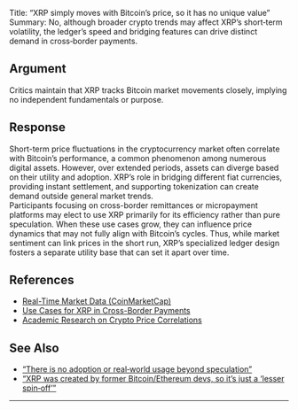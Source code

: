 Title: “XRP simply moves with Bitcoin’s price, so it has no unique value”
Summary: No, although broader crypto trends may affect XRP’s short‑term volatility, the ledger’s speed and bridging features can drive distinct demand in cross‑border payments.

## Argument  
Critics maintain that XRP tracks Bitcoin market movements closely, implying no independent fundamentals or purpose.

## Response  
Short-term price fluctuations in the cryptocurrency market often correlate with Bitcoin’s performance, a common phenomenon among numerous digital assets. However, over extended periods, assets can diverge based on their utility and adoption. XRP’s role in bridging different fiat currencies, providing instant settlement, and supporting tokenization can create demand outside general market trends.  
Participants focusing on cross-border remittances or micropayment platforms may elect to use XRP primarily for its efficiency rather than pure speculation. When these use cases grow, they can influence price dynamics that may not fully align with Bitcoin’s cycles. Thus, while market sentiment can link prices in the short run, XRP’s specialized ledger design fosters a separate utility base that can set it apart over time.

## References
- [Real-Time Market Data (CoinMarketCap)](https://coinmarketcap.com/currencies/xrp/)
- [Use Cases for XRP in Cross-Border Payments](https://ripple.com/ripplenet/on-demand-liquidity/)
- [Academic Research on Crypto Price Correlations](https://papers.ssrn.com/)

## See Also
- [“There is no adoption or real‑world usage beyond speculation”](there-is-no-adoption-or-real-world-usage-beyond-speculation.html)
- [“XRP was created by former Bitcoin/Ethereum devs, so it’s just a ‘lesser spin‑off’”](xrp-was-created-by-former-bitcoinethereum-devs-so-its-just-a-lesser-spin-off.html)

---

